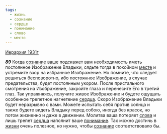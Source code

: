 ```yaml
---
tags:
  - жизнь
  - сознание
  - сердце
  - понимание
  - слово
  - место
---
```


[Иерархия 1931г](https://127.0.0.1:4002/agni/1931)

___89___
Когда [сознание](../../../tags/#сознание) ваше подскажет вам необходимость иметь постоянное Изображение Владыки, сядьте тогда в покойном [месте](../../../tags/#место) и устремите взор на избранное Изображение. Но помните, что следует решиться бесповоротно, ибо постоянное Изображение, в случае предательства, будет постоянным укором. После пристального смотрения на Изображение, закройте глаза и перенесите Его в третий глаз. Так упражняясь, получите живое Изображение и будете ощущать особенное трепетное нагнетение [сердца](../../../tags/#сердце). Скоро Изображение Владыки будет неразрывно с вами. Можете испытать себя против солнца и также будете видеть Владыку перед собою, иногда без красок, но потом жизненно и даже в движении. Молитва ваша потеряет [слова](../../../tags/#слово) и лишь трепет [сердца](../../../tags/#сердце) наполнит ваше [понимание](../../../tags/#понимание). Так можно достичь в [жизни](../../../tags/#жизнь) очень полезное, но нужно, чтобы [сознание](../../../tags/#сознание) соответствовало бы.   

